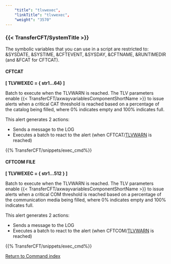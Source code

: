 ```yaml
---
    "title": "tlvwexec",
    "linkTitle": "tlvwexec",
    "weight": "3570"
---
```

<span id="tlvwexec"></span>

### {{< TransferCFT/SystemTitle  >}}

The symbolic variables that you can use in a script are restricted to: &SYSDATE, &SYSTIME, &CFTEVENT, &SYSDAY, &CFTNAME, &RUNTIMEDIR (and &FCAT for CFTCAT).

#### CFTCAT

****[ TLVWEXEC = { str1...64}
]****

Batch to execute when the TLVWARN is reached. The TLV parameters enable {{< TransferCFT/axwayvariablesComponentShortName  >}} to
issue alerts when a critical CAT threshold is reached based on a percentage of the catalog being filled, where 0% indicates empty and 100% indicates full.

This
alert generates 2 actions:

- Sends a message
    to the LOG
- Executes a batch
    to react to the alert (when CFTCAT/[TLVWARN](../tlvwarn) is reached)

{{% TransferCFT/snippets/exec_cmd%}}

#### CFTCOM FILE

****[ TLVWEXEC = { str1...512 }
]****

Batch to execute when the TLVWARN is reached. The TLV parameters enable {{< TransferCFT/axwayvariablesComponentShortName  >}} to
issue alerts when a critical COM threshold is reached based on a percentage of the communication media being filled, where 0% indicates empty and 100% indicates full.

This
alert generates 2 actions:

- Sends a message
    to the LOG
- Executes a batch
    to react to the alert (when CFTCOM/[TLVWARN](../tlvwarn) is reached)

{{% TransferCFT/snippets/exec_cmd%}}

[Return to Command index](../../)
